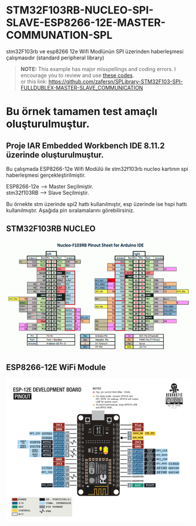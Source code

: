 # STM32F103RB-NUCLEO-SPI-SLAVE-ESP8266-12E-MASTER-COMMUNATION-SPL
stm32F103rb ve esp8266 12e Wifi Modlünün SPI üzerinden haberleşmesi çalışmasıdır (standard peripheral library)
> **NOTE:**
This example has major misspellings and coding errors.
I encourage you to review and use [these codes](https://github.com/zafersn/SPLibrary-STM32F103-SPI-FULLDUBLEX-MASTER-SLAVE_COMMUNICATION).
<br>or this link: https://github.com/zafersn/SPLibrary-STM32F103-SPI-FULLDUBLEX-MASTER-SLAVE_COMMUNICATION

# Bu örnek tamamen test amaçlı oluşturulmuştur.
## Proje IAR Embedded Workbench IDE 8.11.2 üzerinde oluşturulmuştur.

Bu çalışmada ESP8266-12e Wifi Modülü ile stm32f103rb nucleo kartının spi haberleşmesi gerçekleştirilmiştir. 

ESP8266-12e --> Master Seçilmiştir.<br>
stm32f103RB --> Slave Seçilmiştir. <br>

Bu örnekte stm üzerinde spi2 hattı kullanılmıştır, esp üzerinde ise hspi hattı kullanılmıştır. Aşağıda pin sıralamalarını görebilirsiniz.

## STM32F103RB NUCLEO <br>

![Screen Shot](https://github.com/zafersn/STM32F103RB-NUCLEO-SPI-SLAVE-ESP8266-12E-MASTER-COMMUNATION-SPL/blob/master/image/cyfnl9cezh8k0buaz.gif)<br>

## ESP8266-12E WiFi Module <br>

![Screen Shot](https://github.com/zafersn/STM32F103RB-NUCLEO-SPI-SLAVE-ESP8266-12E-MASTER-COMMUNATION-SPL/blob/master/image/esp8266_devkit_horizontal-01.png)<br>


